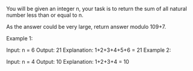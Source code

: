 You will be given an integer n, your task is to return the sum of all natural number less than or equal to n.

As the answer could be very large, return answer modulo 109+7.

Example 1:

Input:
n = 6
Output:
21
Explanation:
1+2+3+4+5+6 = 21
Example 2:

Input:
n = 4
Output:
10
Explanation:
1+2+3+4 = 10